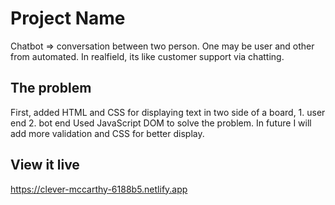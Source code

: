 # Project Name

Chatbot => conversation between two person. One may be user and other from automated. In realfield, its like customer support via chatting.

## The problem

First, added HTML and CSS for displaying text in two side of a board, 1. user end 2. bot end
Used JavaScript DOM to solve the problem. In future I will add more validation and CSS for better display.

## View it live

https://clever-mccarthy-6188b5.netlify.app

